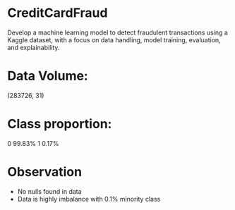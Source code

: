 # CreditCardFraud
Develop a machine learning model to detect fraudulent transactions using a Kaggle dataset, with a focus on data handling, model training, evaluation, and explainability. 

# Data Volume:
(283726, 31)

# Class	proportion:
0    	99.83%
1    	0.17%

# Observation
- No nulls found in data
- Data is highly imbalance with 0.1% minority class
